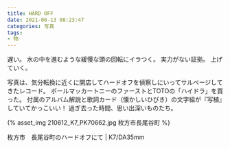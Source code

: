 ```yaml
---
title: HARD OFF
date: 2021-06-13 08:23:47
categories: 写真
tags:
- 物
---
```


遅い。
水の中を進むような緩慢な頭の回転にイラつく。
実力がない証拠。
上げていく。

写真は、気分転換に近くに開店してハードオフを偵察しにいってサルベージしてきたレコード。
ポールマッカートニーのファーストとTOTOの「ハイドラ」を買った。
付属のアルバム解説と歌詞カード（懐かしいひびき）の文字組が『写植』していてかっこいい！
過ぎ去った時間、思い出深いものたち。

{% asset_img 210612_K7_PK70662.jpg 枚方市長尾谷町 %}

枚方市　長尾谷町のハードオフにて | K7/DA35mm